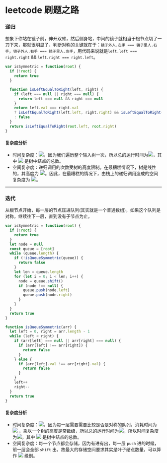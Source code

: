 # leetcode 刷题之路

### 递归
想象下你站在镜子前，伸开双臂，然后侧身站，中间的镜子就相当于根节点切了一刀下来，那就很明显了，判断对称的关键就在于：`镜子外人.左手 === 镜子里人.右手`，`镜子外人.右手 === 镜子里人.左手`，用代码来说就是`left.left === right.right` && `left.right === right.left`。

```javascript
var isSymmetric = function(root) {
  if (!root) {
    return true
  }

  function isLeftEqualToRight(left, right) {
    if (left === null || right === null) {
      return left === null && right === null
    }
    return left.val === right.val
    ? isLeftEqualToRight(left.left, right.right) && isLeftEqualToRight(left.right, right.left)
    : false
  }
  return isLeftEqualToRight(root.left, root.right)
}
```

#### 复杂度分析

- 时间复杂度：![](https://cdn.nlark.com/yuque/__latex/7ba55e7c64a9405a0b39a1107e90ca94.svg#card=math&code=O%28n%29&height=20&width=36)，因为我们遍历整个输入树一次，所以总的运行时间为![](https://cdn.nlark.com/yuque/__latex/7ba55e7c64a9405a0b39a1107e90ca94.svg#card=math&code=O%28n%29&height=20&width=36)，其中 ![](https://cdn.nlark.com/yuque/__latex/7b8b965ad4bca0e41ab51de7b31363a1.svg#card=math&code=n&height=12&width=10) 是树中结点的总数。
- 空间复杂度：递归调用的次数受树的高度限制。在最糟糕情况下，树是线性的，其高度为 ![](https://cdn.nlark.com/yuque/__latex/7ba55e7c64a9405a0b39a1107e90ca94.svg#card=math&code=O%28n%29&height=20&width=36)。因此，在最糟糕的情况下，由栈上的递归调用造成的空间复杂度为 ![](https://cdn.nlark.com/yuque/__latex/7ba55e7c64a9405a0b39a1107e90ca94.svg#card=math&code=O%28n%29&height=20&width=36)。

---

### 迭代
从根节点开始，每一层的节点压进队列(其实就是一个普通数组)，如果这个队列是对称，继续往下一层，直到没有子节点为止。

```javascript
var isSymmetric = function(root) {
  if (!root) {
    return true
  }
  let node = null
  const queue = [root]
  while (queue.length) {
    if (!isQueueSymmetric(queue)) {
      return false
    }
    let len = queue.length
    for (let i = 0; i < len; i++) {
      node = queue.shift()
      if (node !== null) {
        queue.push(node.left)
        queue.push(node.right)
      }
    }
  }
  return true
}

function isQueueSymmetric(arr) {
  let left = 0, right = arr.length - 1
  while (left < right) {
    if (arr[left] === null || arr[right] === null) {
      if (arr[left] !== arr[right]) {
        return false
      }
    } else {
      if (arr[left].val !== arr[right].val) {
        return false
      }
    }
    left++
    right--
  }
  return true
}
```

#### 复杂度分析

- 时间复杂度：![](https://cdn.nlark.com/yuque/__latex/7ba55e7c64a9405a0b39a1107e90ca94.svg#card=math&code=O%28n%29&height=20&width=36)，因为每一层需要需要比较是否是对称的队列，消耗时间为 ![](https://cdn.nlark.com/yuque/__latex/13e88870e2b306702cf6081d7797b086.svg#card=math&code=O%28n%2F2%29&height=20&width=53) ，乘以一个树的高度是常数级，所以总的运行时间为![](https://cdn.nlark.com/yuque/__latex/20f0594cbf94f32e92da0d0a55563e5f.svg#card=math&code=h%2AO%28n%2F2%29&height=20&width=78)，所以时间复杂度为![](https://cdn.nlark.com/yuque/__latex/7ba55e7c64a9405a0b39a1107e90ca94.svg#card=math&code=O%28n%29&height=20&width=36)，其中 ![](https://cdn.nlark.com/yuque/__latex/7b8b965ad4bca0e41ab51de7b31363a1.svg#card=math&code=n&height=12&width=10) 是树中结点的总数。
- 空间复杂度：每一个节点都会存储，因为有进有出，每一层 `push` 进的时候，前一层会全部 `shift` 出，故最大的存储空间要求其实是叶子结点数量，可以算作 ![](https://cdn.nlark.com/yuque/__latex/5e079a28737d5dd019a3b8f6133ee55e.svg#card=math&code=O%281%29&height=20&width=34) 级别。
